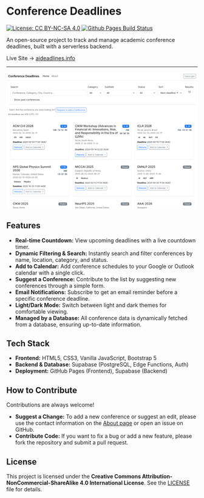 # Conference Deadlines

[![License: CC BY-NC-SA 4.0](https://img.shields.io/badge/License-CC%20BY--NC--SA%204.0-lightgrey.svg)](https://creativecommons.org/licenses/by-nc-sa/4.0/)
[![Github Pages Build Status](https://github.com/mindw96/Conference-Deadlines/actions/workflows/pages/pages-build-deployment/badge.svg)](https://github.com/mindw96/Conference-Deadlines/actions/workflows/pages/pages-build-deployment)

An open-source project to track and manage academic conference deadlines, built with a serverless backend.

Live Site → [aideadlines.info](https://alldeadlines.info{target=_blank})

---

![Conference Deadlines Screenshot](assets/image.png)

## Features

* **Real-time Countdown:** View upcoming deadlines with a live countdown timer.
* **Dynamic Filtering & Search:** Instantly search and filter conferences by name, location, category, and status.
* **Add to Calendar:** Add conference schedules to your Google or Outlook calendar with a single click.
* **Suggest a Conference:** Contribute to the list by suggesting new conferences through a simple form.
* **Email Notifications:** Subscribe to get an email reminder before a specific conference deadline.
* **Light/Dark Mode:** Switch between light and dark themes for comfortable viewing.
* **Managed by a Database:** All conference data is dynamically fetched from a database, ensuring up-to-date information.

## Tech Stack

* **Frontend:** HTML5, CSS3, Vanilla JavaScript, Bootstrap 5
* **Backend & Database:** Supabase (PostgreSQL, Edge Functions, Auth)
* **Deployment:** GitHub Pages (Frontend), Supabase (Backend)

## How to Contribute

Contributions are always welcome!

* **Suggest a Change:** To add a new conference or suggest an edit, please use the contact information on the [About page](https://alldeadlines.info/about.html) or open an issue on GitHub.
* **Contribute Code:** If you want to fix a bug or add a new feature, please fork the repository and submit a pull request.

## License

This project is licensed under the **Creative Commons Attribution-NonCommercial-ShareAlike 4.0 International License**. See the [LICENSE](LICENSE) file for details.
